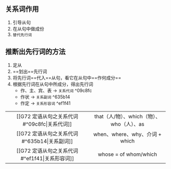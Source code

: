 ## 关系词作用
1. 引导从句
2. 在从句中做成份
3. `替代先行词`

## 推断出先行词的方法
1. 定从
2. ==划出==先行词
3. 将先行词==代入==从句，看它在从句中==作何成分==
4. 根据先行词在从句中所成分，得出先行词
	- 作、主、宾、表 → `关系代词` ^09c8fc
	- 作状 → `关系副词` ^635b14
	- 作定 → `关系形容词` ^ef1f41

|                                                |                                |
|:----------------------------------------------:|:------------------------------:|
|  [[G72 定语从句之关系代词#^09c8fc\|关系代词]]  |      that（人/物）、which（物）、who（人）、as      |
|  [[G72 定语从句之关系代词#^635b14\|关系副词]]  | when、where、why、介词 + which |
| [[G72 定语从句之关系代词#^ef1f41\|关系形容词]] |     whose = of whom/which      |


